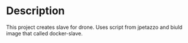 # Description
This project creates slave for drone. 
Uses script from jpetazzo and biuld image that called docker-slave.
